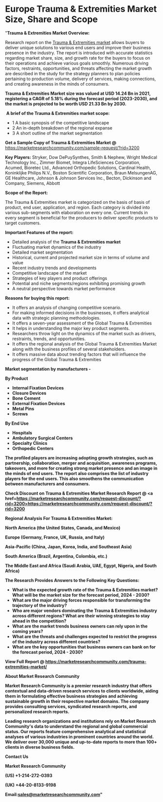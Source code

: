 # Europe Trauma & Extremities Market Size, Share and Scope
"<strong>Trauma & Extremities Market Overview:</strong>

Research report on the <a href=https://marketresearchcommunity.com/trauma-extremities-market/>Trauma & Extremities market</a> allows buyers to deliver unique solutions to various end users and improve their business presence in the industry. The report is introduced with accurate statistics regarding market share, size, and growth rate for the buyers to focus on their operations and achieve various goals smoothly. Numerous driving factors, restraints, opportunities, and threats affecting the market growth are described in the study for the strategy planners to plan policies pertaining to production volume, delivery of services, making connections, and creating awareness in the minds of consumers.

<strong>Trauma & Extremities Market size was valued at USD 14.24 Bn in 2021, registering a CAGR of 5.18% during the forecast period (2023-2030), and the market is projected to be worth USD 21.33 Bn by 2030.</strong>

 <Strong>A brief of the Trauma & Extremities market scope:</Strong>
<ul>
 <li>1  A basic synopsis of the competitive landscape</li>
 <li>2  An in-depth breakdown of the regional expanse</li>
 <li>3  A short outline of the market segmentation</li>
</ul>
<strong>Get a Sample Copy of Trauma & Extremities Market @ </b></strong><a href=https://marketresearchcommunity.com/sample-request/?rid=3200><u>https://marketresearchcommunity.com/sample-request/?rid=3200</u></a>

<strong>Key Players:</strong> 
Stryker, Dow DePuySynthes, Smith &amp; Nephew, Wright Medical Technology Inc., Zimmer Biomet, Integra LifeSciences Corporation, Acumed, Bioretec Ltd., Advanced Orthopedic Solutions, Cardinal Health, Koninklijke Philips N.V., Boston Scientific Corporation, Braun MelsungenAG, GE Healthcare, Johnson &amp; Johnson Services Inc., Becton, Dickinson and Company, Siemens, Abbott

<strong>Scope of the Report:</strong>

The Trauma & Extremities market is categorized on the basis of basis of product, end user, application, and region. Each category is divided into various sub-segments with elaboration on every one. Current trends in every segment is beneficial for the producers to deliver specific products to target customers.

<strong><b>Important Features of the report:</b></strong>
<ul>
  <li>Detailed analysis of the <strong><b>Trauma & Extremities </b></strong><strong><b>market</b></strong></li>
  <li>Fluctuating market dynamics of the industry</li>
  <li>Detailed market segmentation</li>
  <li>Historical, current and projected market size in terms of volume and value</li>
  <li>Recent industry trends and developments</li>
  <li>Competitive landscape of the market</li>
  <li>Strategies of key players and product offerings</li>
  <li>Potential and niche segments/regions exhibiting promising growth</li>
  <li>A neutral perspective towards market performance</li>
</ul>
<strong><b>Reasons for buying this report:</b></strong>
<ul>
  <li>It offers an analysis of changing competitive scenario.</li>
  <li>For making informed decisions in the businesses, it offers analytical data with strategic planning methodologies.</li>
  <li>It offers a seven-year assessment of the Global Trauma & Extremities</li>
  <li>It helps in understanding the major key product segments.</li>
  <li>Researchers throw light on the dynamics of the market such as drivers, restraints, trends, and opportunities.</li>
  <li>It offers the regional analysis of the Global Trauma & Extremities Market along with the business profiles of several stakeholders.</li>
  <li>It offers massive data about trending factors that will influence the progress of the Global Trauma & Extremities</li>
</ul>

<strong>Market segmentation by manufacturers -</strong>


<strong><strong>By Product</strong></h4>
<ul>
 	<li>Internal Fixation Devices</li>
 	<li>Closure Devices</li>
 	<li>Bone Cement</li>
 	<li>External Fixation Devices</li>
 	<li>Metal Pins</li>
 	<li>Screws</li>
</ul>
<strong><strong>By End Use</strong></h4>
<ul>
 	<li>Hospitals</li>
 	<li>Ambulatory Surgical Centers</li>
 	<li>Specialty Clinics</li>
 	<li>Orthopedic Centers</li>
</ul>

The profiled players are increasing adopting growth strategies, such as partnership, collaboration, merger and acquisition, awareness programs, takeovers, and more for creating strong market presence and an image in the minds of end users. The report also comprises the list of industry players for the end users. This also smoothens the communication between manufacturers and consumers.

<strong><b>Check Discount on Trauma & Extremities Market Research Report @ </b></strong><a href=https://marketresearchcommunity.com/request-discount/?rid=3200><u>https://marketresearchcommunity.com/request-discount/?rid=3200</u></a>

<strong>Regional Analysis For Trauma & Extremities Market:</strong>

<strong>North America</strong> (the United States, Canada, and Mexico)

<strong>Europe</strong> (Germany, France, UK, Russia, and Italy)

<strong>Asia-Pacific</strong> (China, Japan, Korea, India, and Southeast Asia)

<strong>South America</strong> (Brazil, Argentina, Colombia, etc.)

<strong>The Middle East and Africa</strong> (Saudi Arabia, UAE, Egypt, Nigeria, and South Africa)

<strong>The Research Provides Answers to the Following Key Questions:</strong>
<ul>
 	<li>What is the expected growth rate of the Trauma & Extremities market? What will be the market size for the forecast period, 2024 - 2030?</li>
 	<li>What are the major driving forces responsible for transforming the trajectory of the industry?</li>
 	<li>Who are major vendors dominating the Trauma & Extremities industry across different regions? What are their winning strategies to stay ahead in the competition?</li>
 	<li>What are the market trends business owners can rely upon in the coming years?</li>
 	<li>What are the threats and challenges expected to restrict the progress of the industry across different countries?</li>
 	<li>What are the key opportunities that business owners can bank on for the forecast period, 2024 - 2030?</li>
</ul>

<strong>View Full Report @</strong> <a href=https://marketresearchcommunity.com/trauma-extremities-market/>https://marketresearchcommunity.com/trauma-extremities-market/</a>

<strong>About Market Research Community</strong>

Market Research Community is a premier research industry that offers contextual and data-driven research services to clients worldwide, aiding them in formulating effective business strategies and achieving sustainable growth in their respective market domains. The company provides consulting services, syndicated research reports, and personalized research reports.

Leading research organizations and institutions rely on Market Research Community's data to understand the regional and global commercial status. Our reports feature comprehensive analytical and statistical analyses of various industries in prominent countries around the world. We deliver over 30,000 unique and up-to-date reports to more than 100+ clients in diverse business fields.

<strong>Contact Us</strong>

<strong>Market Research Community</strong>

(US) +1-214-272-0393

(UK) +44-20-8133-9198

<strong>Email:</strong>sales@marketresearchcommunity.com"
